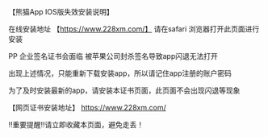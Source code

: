 
【熊猫App IOS版失效安装说明】

在线安装地址 【https://www.228xm.com/】  请在safari 浏览器打开此页面进行安装

PP 企业签名证书会面临 被苹果公司封杀签名导致app闪退无法打开

出现上述情况，只能重新下载安装app，所以请记住app注册的账户密码

为了及时安装最新的app，请安装本证书页面，此页面不会出现闪退等现象

【网页证书安装地址】       https://www.228xm.com/

‼️重要提醒‼️请立即收藏本页面，避免走丢！
